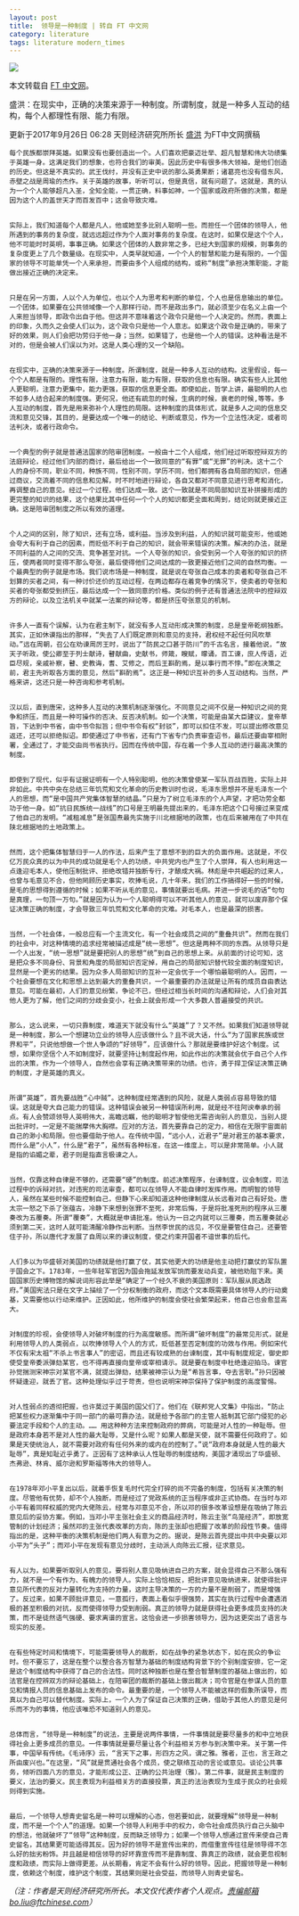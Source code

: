 ```yaml
---
layout: post
title:  领导是一种制度 | 转自 FT 中文网
category: literature
tags: literature modern_times
---
```


![](https://cdn.kelu.org/blog/2017/09/leadership.jpg)

本文转载自 [FT 中文网](http://www.ftchinese.com/story/001074456?full=y)。

盛洪：在现实中，正确的决策来源于一种制度。所谓制度，就是一种多人互动的结构，每个人都理性有限、能力有限。

更新于2017年9月26日 06:28 天则经济研究所所长 [盛洪](http://www.ftchinese.com/search/%E7%9B%9B%E6%B4%AA/relative_byline) 为FT中文网撰稿

	每个民族都崇拜英雄。如果没有也要创造出一个。人们喜欢把豪迈壮举、超凡智慧和伟大功绩集于英雄一身。这满足我们的想象，也符合我们的审美。因此历史中有很多伟大领袖，是他们创造的历史。但这是不真实的。武王伐纣，并没有正史中说的那么英勇果断；诸葛亮也没有借东风，赤壁之战是周瑜的杰作。关于英雄的故事，听听可以，但是真信，就有问题了。这就是，真的认为一个个人能够超凡入圣，全知全能，一贯正确，料事如神，一个国家或政府所做的决策，都是因为这个人的盖世天才而百发百中；这会导致灾难。

	
	实际上，我们知道每个人都是凡人，他或她至多比别人聪明一些。而担任一个团体的领导人，他所遇到的事务的复杂度，就远远超过作为个人面对事务的复杂度。在这时，如果仅是这个个人，他不可能时时英明，事事正确。如果这个团体的人数非常之多，已经大到国家的规模，则事务的复杂度更上了几个数量级。在现实中，人类早就知道，一个个人的智慧和能力是有限的，一个国家的领导不可能单凭一个人来承担，而要由多个人组成的结构，或称“制度”承担决策职能，才能做出接近正确的决定来。

	
	只是在另一方面，人以个人为单位，也以个人为思考和判断的单位，个人也是信息输出的单位。一个团体，如果要在公共领域像一个人那样行动，而不是政出多门，就必须至少在名义上由一个人来担当领导，即政令出自于他。但这并不意味着这个政令只是他一个人决定的。然而，表面上的印象，久而久之会使人们以为，这个政令只是他一个人意志。如果这个政令是正确的，带来了好的效果，则人们会把功劳归于他一身；当然，如果错了，也是他一个人的错误。这种看法是不对的，但是会被人们误以为对。这是人类心理的又一个缺陷。

	
	在现实中，正确的决策来源于一种制度。所谓制度，就是一种多人互动的结构。这里假设，每一个个人都是有限的。理性有限，注意力有限，能力有限，获取的信息也有限。确实有些人比其他人更聪明，注意力更集中，能力更强，获取的信息更全面。即使如此，哲学上讲，最聪明的人也不如多人结合起来的制度强。更何况，他还有疏忽的时候，生病的时候，衰老的时候,等等。多人互动的制度，首先是用来弥补个人理性的局限。这种制度的具体形式，就是多人之间的信息交流和意见交锋，其目的，是要达成一个唯一的结论、判断或意见，作为一个立法性决定，或者司法判决，或者行政命令。
	

	一个典型的例子就是普通法国家的陪审团制度。一般由十二个人组成，他们经过听取控辩双方的法庭辩论，经过他们内部的商讨，最后给出一个一致同意的“有罪”或“无罪”的判决。这十二个人的身份不同，职业不同，种族不同，性别不同，学历不同，他们都拥有各自局部的知识，但通过商议，交流着不同的信息和见解，时不时地进行辩论，各自又都对不同意见进行思考和消化，再调整自己的意见。经过一个过程，他们达成一致。这个一致就是不同局部知识互补拼接形成的更完整的知识的结果，这个结果比其中任何一个个人的知识都更全面和周到，结论则就更接近正确。这是陪审团制度之所以有效的道理。
	

	个人之间的区别，除了知识，还有立场，或利益。当涉及到利益，人的知识就可能变形，他或她会夸大有利于自己的因素，而贬低不利于自己的知识，就会带来错误的决策。解决的办法，就是不同利益的人之间的交流、竞争甚至对抗。一个人夸张的知识，会受到另一个人夸张的知识的挤压，使两者同时变得不那么夸张，最后使得他们之间达成的一致更接近他们之间的自然均衡。一个最典型的例子就是市场。我们说市场是一种制度，就是说在夸张自己成本的卖者和夸张自己不划算的买者之间，有一种讨价还价的互动过程，在两边都存在着竞争的情况下，使卖者的夸张和买者的夸张都受到挤压，最后达成一个一致同意的价格。类似的例子还有普通法法院中的控辩双方的辩论，以及立法机关中就某一法案的辩论等，都是挤压夸张意见的机制。
	

	许多人一直有个误解，认为在君主制下，就没有多人互动形成决策的制度，总是皇帝乾纲独断。其实，正如休谟指出的那样，“失去了人们既定原则和意见的支持，君权经不起任何风吹草动。”远在周朝，召公在劝谏周厉王时，说出了“防民之口甚于防川”的千古名言，接着他说，“故天子听政，使公卿至于列士献诗，瞽献曲，史献书，师箴，瞍赋，曚诵，百工谏，庶人传语，近臣尽规，亲戚补察，瞽、史教诲，耆、艾修之，而后王斟酌焉，是以事行而不悖。”即在决策之前，君主先听取各方面的意见，然后“斟酌焉”。这正是一种知识互补的多人互动结构。当然，严格来讲，这还只是一种咨询和参考机制。
	

	汉以后，直到唐宋，这种多人互动的决策机制逐渐强化。不同意见之间不仅是一种知识之间的竞争和挤压，而且是一种可操作的否决、反否决机制。如一个决策，可能是由某大臣建议，皇帝草旨，下达到中书省，由中书令拟旨；但中书令有权“封驳”，即可以扣住不发，可以提出修改意见返还，还可以拒绝拟诏。即使通过了中书省，还有门下省专门负责审查诏书，最后还要由宰相附署，全通过了，才能交由尚书省执行。因而在传统中国，存在着一个多人互动的进行最高决策的制度。
	

	即使到了现代，似乎有证据证明有一个人特别聪明，他的决策曾使某一军队百战百胜，实际上并非如此。中共中央在总结三年饥荒和文化革命的历史教训时也说，毛泽东思想并不是毛泽东一个人的思想，而“是中国共产党集体智慧的结晶。”只是为了树立毛泽东的个人声望，才把功劳全都功于他一身。如“抗日民族统一战线”的口号是王明最先提出来的，毛泽东把这个口号接过来变成了他自己的发明。“减租减息”是张国焘最先实施于川北根据地的政策，也在后来被用在了中共在陕北根据地的土地政策上。
	

	然而，这个把集体智慧归于一人的作法，后来产生了意想不到的巨大的负面作用。这就是，不仅亿万民众真的以为中共的成功就是毛个人的功绩，中共党内也产生了个人崇拜，有人也利用这一点逢迎毛本人，使他压制批评、拒绝改错并独断专行，才酿成大祸。林彪是中共崛起的过来人，也曾与毛意见不合，但他罔顾历史事实，吹捧毛说，几十年来，我们的工作搞得好一些的时候，是毛的思想得到遵循的时候；如果不听从毛的意见，事情就要出毛病。并进一步说毛的话“句句是真理，一句顶一万句。”就是因为认为一个人聪明得可以不听其他人的意见，就可以废弃那个保证决策正确的制度，才会导致三年饥荒和文化革命的灾难。对毛本人，也是最深的损害。
	

	当然，一个社会体，一般总应有一个主流文化，有一个社会成员之间的“重叠共识”。然而在我们的社会中，对这种情境的追求经常被描述成是“统一思想”。但这是两种不同的东西。从领导只是一个人出发，“统一思想”就是要把别人的思想“统”到自己的思想上来。从前面的讨论可知，这是把众多不同身份、背景和角度的局部知识否定掉，用自己的局部知识替代较全面的制度知识，显然是一个更劣的结果。因为众多人局部知识的互补一定会优于一个哪怕最聪明的人。因而，一个社会要想在文化和思想上达到最大的重叠共识，一个最重要的办法就是让所有的成员自由表达意见。可能在最初，人们的意见纷繁，争论不已，但经过相当长时间的沟通和辩论，人们会对其他人更为了解，他们之间的分歧会变小，社会上就会形成一个大多数人普遍接受的共识。
	

	那么，这么说来，一切只靠制度，难道天下就没有什么“英雄”了？又不然。如果我们知道领导就是一种制度，那么一个想建功立业的领导人应该做什么？且不说大话，什么“为了国家民族或世界和平”，只说他想做一个世人争颂的“好领导”，应该做什么？那就是要维护好这个制度。试想，如果你坚信个人不如制度好，就要坚持让制度起作用，如此作出的决策就会优于自己个人作出的决策，作为一个领导人，自然也会享有正确决策带来的功绩。也许，勇于捍卫保证决策正确的制度，才是英雄的真义。
	

	所谓“英雄”，首先要战胜“心中贼”。这种制度经常遇到的风险，就是人类弱点容易导致的错误。这就是夸大自己能力的错误。这种错误会被另一种错误所利用，就是经不往阿谀奉承的弱点。有人会赞颂领导人英明伟大，高瞻远瞩，他的聪明才智使他无需咨询别人的意见，当别人提出批评时，一定是不能揣摩伟大胸襟。应对的方法，首先要靠自己的定力，相信在无限宇宙面前自己的渺小和局限。但也要借助于他人。在传统中国，“远小人，近君子”是对君王的基本要求，而什么是“小人”，什么是“君子”，虽然有各种标准，在这一维度上，可以是非常简单。小人就是指的谄媚之辈，君子则是指直言极谏之人。
	

	当然，仅靠这种自律是不够的，还需要“硬”的制度。前述决策程序，台谏制度，议会制度，司法过程中的诉辩对抗，对违宪的司法审查，都可以在领导人不能自律时发挥作用。而明智的领导人，虽然在某些时候不能控制自己，但静下心来却知道这种他律制度从长远看对自己有好处。唐太宗一怒之下杀了张蕴古，冷静下来想到张罪不至死，非常后悔，于是将批准死刑的程序从三覆奏改为五覆奏。所谓“覆奏”，大概就是申请批准。他认为一日之内就可以三覆奏，而五覆奏就必须到第二天，这时人就可能清醒冷静作出判断。当然李世民的远见，不仅是要管住自己，还要管住子孙，所以唐代才发展了自周以来的谏议制度，使之约束开国者不谙世事的后代。
	

	人们多以为华盛顿对美国的功绩就是他打赢了仗，其实他更大的功绩是他主动把打赢仗的军队置于国会之下。1783年，一些年轻军官因为国会拖延发放军饷而要发动兵变，被他劝阻下来。美国国家历史博物馆的解说词形容此举是“确定了一个经久不衰的美国原则：军队服从民选政府。”美国宪法只是在文字上描绘了一个分权制衡的政府，而这个文本既需要具体领导人的行动奠基，又需要他以行动来维护。正因如此，他所维护的制度会使社会繁荣起来，他自己也会愈显高大。
	

	对制度的珍视，会使领导人对破坏制度的行为高度敏感。而所谓“破坏制度”的最常见形式，就是利用领导人的人类弱点，以吹捧领导人个人的方式，贬低甚至否定制度的功效与作用。例如宋代不仅有宋太祖“不杀上书言事人”的密诏，而且还有较成熟的台谏制度，其中有制度规定，御史即使受皇帝委派弹劾某官，也不得再直接向皇帝或宰相请示。就是要在制度中杜绝逢迎拍马。谏官孙觉揣测宋神宗对某官不满，就提出弹劾，结果被神宗认为是“希旨言事，夺去言职。”孙只因被怀疑逢迎，就丢了官。这种处理似乎过于苛责，但也说明宋神宗保持了保护制度的高度警惕。
	

	对人性弱点的透彻把握，也许莫过于美国的国父们了。他们在《联邦党人文集》中指出，“防止把某些权力逐渐集中于同一部门的最可靠办法，就是给予各部门的主管人抵制其它部门侵犯的必要法定手段和个人的主动。…… 用这种种方法来控制政府的弊病，可能是对人性的一种耻辱。但是政府本身若不是对人性的最大耻辱，又是什么呢？如果人都是天使，就不需要任何政府了。如果是天使统治人，就不需要对政府有任何外来的或内在的控制了。”说“政府本身就是人性的最大耻辱”，真是知耻近乎勇了。正因有了这种承认人性耻辱的制度结构，美国才涌现出了华盛顿、杰弗逊、林肯、威尔逊和罗斯福等伟大的领导人。
	

	在1978年邓小平复出以后，就着手恢复毛时代完全打碎的尚不完备的制度，包括有关决策的制度。尽管他有优势，却不个人独断，而是经过了党政系统的正当程序或非正式协商。在当时与邓小平有着同样权威的党内大佬陈云，经常与邓意见不合，所以邓的很多改革设想是在吸纳了陈云意见后的妥协方案。例如，当邓小平主张社会主义的商品经济时，陈云主张“鸟笼经济”，即放宽管制的计划经济；虽然邓的主张代表改革的方向，陈的主张却也把握了改革的阶段性节奏。值得指出的是，这种平衡的决策机制是他们两人有意为之的。据说，是陈云首先提出中共中央要以邓小平为“头子”；而邓小平在发现有意见分歧时，主动派人向陈云汇报，征求意见。
	

	有人以为，如果要听取别人的意见，要将别人意见吸纳进自己的方案，就会显得自己不那么强有力，就不是一个有作为、有魄力的领导人。实际上恰恰相反，把批评意见吸纳进来，就使得批评意见所代表的反对力量转化为支持的力量，这时主导决策的一方的力量不是削弱了，而是增强了。反过来，如果不顾批评意见，一意孤行，表面上看似乎很强势，其实在执行过程中会遭遇消极的甚至积极的对抗，反而使得领导力受到削弱。真正的领导力就是获得社会更多成员支持的决策，而不是徒然语气强硬、要求离谱的宣言。这恰会进一步损害领导力，因为这更突出了语言与现实的反差。
	

	在有些特定时间和情境下，可能需要领导人的裁断，如在战争的紧急状态下，如在民众的争讼时。但不要忘了，这是在整个以整合各方智慧为基础的制度结构背景下的个别制度安排，它一定是这个制度结构中获得了自己的合法性。同时这种独断也是在整合智慧制度的基础上做出的，如法官是在控辨双方的辩论基础上，在陪审团的裁断的基础上做出裁决；司令官是在参谋人员的意见和情报人员的信息基础上发布的命令。最重要的是，一个领导人不能被这样的假象所误导，而真以为自己可以替代制度。实际上，一个人为了保证自己决策的正确，借助于其他人的意见是何乐而不为的事情，他应该唯恐不知道别人的意见。
	

	总体而言，“领导是一种制度”的说法，主要是说两件事情，一件事情就是要尽量多的和中立地获得社会上更多成员的意见。一件事情就是要尽量让各个利益相关方参与到决策中来。关于第一件事，中国早有传统。《毛诗序》云，“言天下之事，形四方之风，谓之雅。雅者，正也，言王政之所由废兴也。”在这里，“风”就是贯通社会各个成员，使之联络互动的言论或意见。谈论公共事务，倾听四面八方的意见，才能形成公正、正确的公共治理（雅）。第二件事，就是民主制度的要义，法治的要义。民主表现为利益相关方的直接投票，真正的法治表现为生成于民众的社会规则得到实施。
	

	最后，一个领导人想青史留名是一种可以理解的心态，但若要如此，就要理解“领导是一种制度，而不是一个个人”的道理。如果一个领导人利用手中的权力，命令社会成员执行自己头脑中的想法，他就破坏了“领导”这种制度，反而缺乏领导力；如果一个领导人想通过宣传来使自己青史留名，其结果更可能适得其反。因为好的领导不是宣传出来的，而借重宣传往往是领导得不怎么好的拙劣粉饰。并且越是相信领导的好坏靠宣传而不是靠制度、靠真正的政绩，就会更忽视制度和政绩，而实际上做得更差。从长期看，肯定不会有什么好的领导。因此，把握领导是一种制度，依赖这个制度，维护这个制度，其结果则是社会受益，而领导人则青史留名。


_（注：作者是天则经济研究所所长。本文仅代表作者个人观点。责编邮箱bo.liu@ftchinese.com）_
